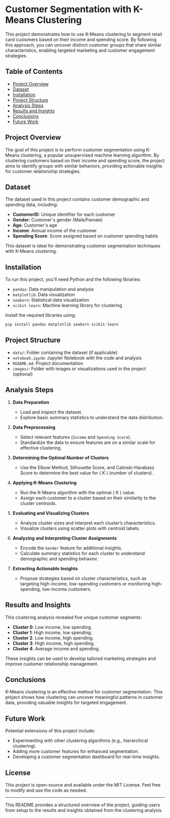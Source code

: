 # Customer Segmentation with K-Means Clustering

This project demonstrates how to use K-Means clustering to segment retail card customers based on their income and spending score. By following this approach, you can uncover distinct customer groups that share similar characteristics, enabling targeted marketing and customer engagement strategies.

## Table of Contents
- [Project Overview](#project-overview)
- [Dataset](#dataset)
- [Installation](#installation)
- [Project Structure](#project-structure)
- [Analysis Steps](#analysis-steps)
- [Results and Insights](#results-and-insights)
- [Conclusions](#conclusions)
- [Future Work](#future-work)

## Project Overview

The goal of this project is to perform customer segmentation using K-Means clustering, a popular unsupervised machine learning algorithm. By clustering customers based on their income and spending score, the project aims to identify groups with similar behaviors, providing actionable insights for customer relationship strategies.

## Dataset

The dataset used in this project contains customer demographic and spending data, including:
- **CustomerID**: Unique identifier for each customer
- **Gender**: Customer's gender (Male/Female)
- **Age**: Customer's age
- **Income**: Annual income of the customer
- **Spending Score**: Score assigned based on customer spending habits

This dataset is ideal for demonstrating customer segmentation techniques with K-Means clustering.

## Installation

To run this project, you'll need Python and the following libraries:

- `pandas`: Data manipulation and analysis
- `matplotlib`: Data visualization
- `seaborn`: Statistical data visualization
- `scikit-learn`: Machine learning library for clustering

Install the required libraries using:

```bash
pip install pandas matplotlib seaborn scikit-learn
```

## Project Structure

- `data/`: Folder containing the dataset (if applicable)
- `notebook.ipynb`: Jupyter Notebook with the code and analysis
- `README.md`: Project documentation
- `images/`: Folder with images or visualizations used in the project (optional)

## Analysis Steps

1. **Data Preparation**
   - Load and inspect the dataset.
   - Explore basic summary statistics to understand the data distribution.

2. **Data Preprocessing**
   - Select relevant features (`Income` and `Spending Score`).
   - Standardize the data to ensure features are on a similar scale for effective clustering.

3. **Determining the Optimal Number of Clusters**
   - Use the Elbow Method, Silhouette Score, and Calinski-Harabasz Score to determine the best value for \( K \) (number of clusters).

4. **Applying K-Means Clustering**
   - Run the K-Means algorithm with the optimal \( K \) value.
   - Assign each customer to a cluster based on their similarity to the cluster centroids.

5. **Evaluating and Visualizing Clusters**
   - Analyze cluster sizes and interpret each cluster’s characteristics.
   - Visualize clusters using scatter plots with centroid labels.

6. **Analyzing and Interpreting Cluster Assignments**
   - Encode the `Gender` feature for additional insights.
   - Calculate summary statistics for each cluster to understand demographic and spending behavior.

7. **Extracting Actionable Insights**
   - Propose strategies based on cluster characteristics, such as targeting high-income, low-spending customers or monitoring high-spending, low-income customers.

## Results and Insights

This clustering analysis revealed five unique customer segments:
- **Cluster 0**: Low income, low spending.
- **Cluster 1**: High income, low spending.
- **Cluster 2**: Low income, high spending.
- **Cluster 3**: High income, high spending.
- **Cluster 4**: Average income and spending.

These insights can be used to develop tailored marketing strategies and improve customer relationship management.

## Conclusions

K-Means clustering is an effective method for customer segmentation. This project shows how clustering can uncover meaningful patterns in customer data, providing valuable insights for targeted engagement.

## Future Work

Potential extensions of this project include:
- Experimenting with other clustering algorithms (e.g., hierarchical clustering).
- Adding more customer features for enhanced segmentation.
- Developing a customer segmentation dashboard for real-time insights.

## License

This project is open-source and available under the MIT License. Feel free to modify and use the code as needed.

---

This README provides a structured overview of the project, guiding users from setup to the results and insights obtained from the clustering analysis.
